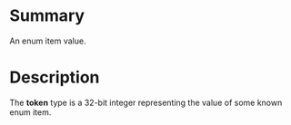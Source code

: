 # Summary
An enum item value.

# Description
The **token** type is a 32-bit integer representing the value of some known enum
item.
